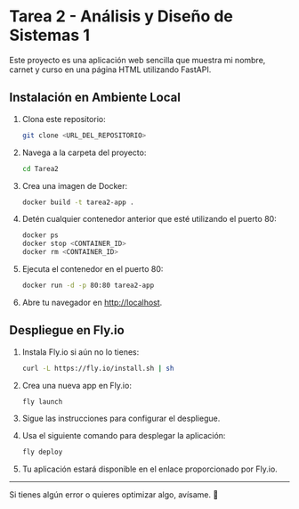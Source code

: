 
# Tarea 2 - Análisis y Diseño de Sistemas 1

Este proyecto es una aplicación web sencilla que muestra mi nombre, carnet y curso en una página HTML utilizando FastAPI.

## Instalación en Ambiente Local
1. Clona este repositorio:
   ```bash
   git clone <URL_DEL_REPOSITORIO>
   ```

2. Navega a la carpeta del proyecto:
   ```bash
   cd Tarea2
   ```

3. Crea una imagen de Docker:
   ```bash
   docker build -t tarea2-app .
   ```

4. Detén cualquier contenedor anterior que esté utilizando el puerto 80:
   ```bash
   docker ps
   docker stop <CONTAINER_ID>
   docker rm <CONTAINER_ID>
   ```

5. Ejecuta el contenedor en el puerto 80:
   ```bash
   docker run -d -p 80:80 tarea2-app
   ```

6. Abre tu navegador en [http://localhost](http://localhost).

## Despliegue en Fly.io
1. Instala Fly.io si aún no lo tienes:
   ```bash
   curl -L https://fly.io/install.sh | sh
   ```

2. Crea una nueva app en Fly.io:
   ```bash
   fly launch
   ```

3. Sigue las instrucciones para configurar el despliegue.

4. Usa el siguiente comando para desplegar la aplicación:
   ```bash
   fly deploy
   ```

5. Tu aplicación estará disponible en el enlace proporcionado por Fly.io.

---

Si tienes algún error o quieres optimizar algo, avísame. 🚀
